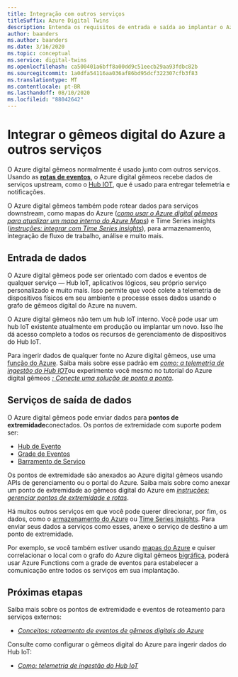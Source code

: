 ```yaml
---
title: Integração com outros serviços
titleSuffix: Azure Digital Twins
description: Entenda os requisitos de entrada e saída ao implantar o Azure digital gêmeos.
author: baanders
ms.author: baanders
ms.date: 3/16/2020
ms.topic: conceptual
ms.service: digital-twins
ms.openlocfilehash: ca500401a6bff8a00dd9c51eecb29aa93fdbc82b
ms.sourcegitcommit: 1a0dfa54116aa036af86bd95dcf322307cfb3f83
ms.translationtype: MT
ms.contentlocale: pt-BR
ms.lasthandoff: 08/10/2020
ms.locfileid: "88042642"
---
```

# <a name="integrate-azure-digital-twins-with-other-services"></a>Integrar o gêmeos digital do Azure a outros serviços

O Azure digital gêmeos normalmente é usado junto com outros serviços. Usando as [**rotas de eventos**](concepts-route-events.md), o Azure digital gêmeos recebe dados de serviços upstream, como o [Hub IOT](../iot-hub/about-iot-hub.md), que é usado para entregar telemetria e notificações. 

O Azure digital gêmeos também pode rotear dados para serviços downstream, como mapas do Azure ([*como usar o Azure digital gêmeos para atualizar um mapa interno do Azure Maps*](how-to-integrate-maps.md)) e Time Series insights ([*instruções: integrar com Time Series insights*](how-to-integrate-time-series-insights.md)), para armazenamento, integração de fluxo de trabalho, análise e muito mais. 

## <a name="data-ingress"></a>Entrada de dados

O Azure digital gêmeos pode ser orientado com dados e eventos de qualquer serviço — Hub IoT, aplicativos lógicos, seu próprio serviço personalizado e muito mais. Isso permite que você colete a telemetria de dispositivos físicos em seu ambiente e processe esses dados usando o grafo de gêmeos digital do Azure na nuvem.

O Azure digital gêmeos não tem um hub IoT interno. Você pode usar um hub IoT existente atualmente em produção ou implantar um novo. Isso lhe dá acesso completo a todos os recursos de gerenciamento de dispositivos do Hub IoT.

Para ingerir dados de qualquer fonte no Azure digital gêmeos, use uma [função do Azure](../azure-functions/functions-overview.md). Saiba mais sobre esse padrão em [*como: a telemetria de ingestão do Hub IOT*](how-to-ingest-iot-hub-data.md)ou experimente você mesmo no tutorial do Azure digital gêmeos [*: Conecte uma solução de ponta a ponta*](tutorial-end-to-end.md).

## <a name="data-egress-services"></a>Serviços de saída de dados

O Azure digital gêmeos pode enviar dados para **pontos de extremidade**conectados. Os pontos de extremidade com suporte podem ser:
* [Hub de Evento](../event-hubs/event-hubs-about.md)
* [Grade de Eventos](../event-grid/overview.md)
* [Barramento de Serviço](../service-bus-messaging/service-bus-messaging-overview.md)

Os pontos de extremidade são anexados ao Azure digital gêmeos usando APIs de gerenciamento ou o portal do Azure. Saiba mais sobre como anexar um ponto de extremidade ao gêmeos digital do Azure em [*instruções: gerenciar pontos de extremidade e rotas*](how-to-manage-routes-apis-cli.md).

Há muitos outros serviços em que você pode querer direcionar, por fim, os dados, como o [armazenamento do Azure](../storage/common/storage-introduction.md) ou [Time Series insights](../time-series-insights/time-series-insights-update-overview.md). Para enviar seus dados a serviços como esses, anexe o serviço de destino a um ponto de extremidade.

Por exemplo, se você também estiver usando [mapas do Azure](../azure-maps/about-azure-maps.md) e quiser correlacionar o local com o grafo do Azure digital gêmeos [bigráfica](concepts-twins-graph.md), poderá usar Azure Functions com a grade de eventos para estabelecer a comunicação entre todos os serviços em sua implantação.

## <a name="next-steps"></a>Próximas etapas

Saiba mais sobre os pontos de extremidade e eventos de roteamento para serviços externos:
* [*Conceitos: roteamento de eventos de gêmeos digitais do Azure*](concepts-route-events.md)

Consulte como configurar o gêmeos digital do Azure para ingerir dados do Hub IoT:
* [*Como: telemetria de ingestão do Hub IoT*](how-to-ingest-iot-hub-data.md)
